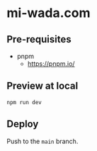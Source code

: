 # mi-wada.com

## Pre-requisites

* pnpm
  * <https://pnpm.io/>

## Preview at local

```shell
npm run dev
```

## Deploy

Push to the `main` branch.

